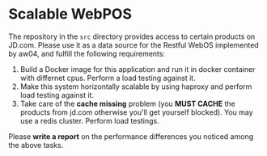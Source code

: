 # Scalable WebPOS

The repository in the `src` directory provides access to certain products on JD.com. Please use it as a data source for the Restful WebOS implemented by aw04, and fulfill the following requirements:

1. Build a Docker image for this application and run it in docker container with differnet cpus. Perform a load testing against it.
2. Make this system horizontally scalable by using haproxy and perform load testing against it.
3. Take care of the **cache missing** problem (you **MUST CACHE** the products from jd.com otherwise you'll get yourself blocked). You may use a redis cluster. Perform load testings.

Please **write a report** on the performance differences you noticed among the above tasks.

